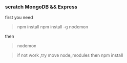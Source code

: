 ### scratch MongoDB && Express
first you need 
> npm install 
> npm install -g nodemon

then 
>nodemon

> if not work ,try move node_modules then npm install